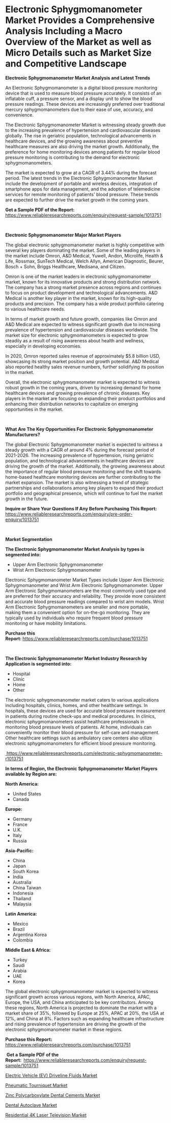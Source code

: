 <p><h1>Electronic Sphygmomanometer Market Provides a Comprehensive Analysis Including a Macro Overview of the Market as well as Micro Details such as Market Size and Competitive Landscape</h1></p><p><strong>Electronic Sphygmomanometer Market Analysis and Latest Trends</strong></p>
<p><p>An Electronic Sphygmomanometer is a digital blood pressure monitoring device that is used to measure blood pressure accurately. It consists of an inflatable cuff, a pressure sensor, and a display unit to show the blood pressure readings. These devices are increasingly preferred over traditional mercury sphygmomanometers due to their ease of use, accuracy, and convenience.</p><p>The Electronic Sphygmomanometer Market is witnessing steady growth due to the increasing prevalence of hypertension and cardiovascular diseases globally. The rise in geriatric population, technological advancements in healthcare devices, and the growing awareness about preventive healthcare measures are also driving the market growth. Additionally, the preference for home monitoring devices among patients for regular blood pressure monitoring is contributing to the demand for electronic sphygmomanometers.</p><p>The market is expected to grow at a CAGR of 3.44% during the forecast period. The latest trends in the Electronic Sphygmomanometer Market include the development of portable and wireless devices, integration of smartphone apps for data management, and the adoption of telemedicine services for remote monitoring of patients' blood pressure. These trends are expected to further drive the market growth in the coming years.</p></p>
<p><strong>Get a Sample PDF of the Report:&nbsp;</strong> <a href="https://www.reliableresearchreports.com/enquiry/request-sample/1013751">https://www.reliableresearchreports.com/enquiry/request-sample/1013751</a></p>
<p>&nbsp;</p>
<p><strong>Electronic Sphygmomanometer Major Market Players</strong></p>
<p><p>The global electronic sphygmomanometer market is highly competitive with several key players dominating the market. Some of the leading players in the market include Omron, A&D Medical, Yuwell, Andon, Microlife, Health & Life, Rossmax, SunTech Medical, Welch Allyn, American Diagnostic, Beurer, Bosch + Sohn, Briggs Healthcare, Medisana, and Citizen.</p><p>Omron is one of the market leaders in electronic sphygmomanometer market, known for its innovative products and strong distribution network. The company has a strong market presence across regions and continues to focus on product development and technological advancements. A&D Medical is another key player in the market, known for its high-quality products and precision. The company has a wide product portfolio catering to various healthcare needs.</p><p>In terms of market growth and future growth, companies like Omron and A&D Medical are expected to witness significant growth due to increasing prevalence of hypertension and cardiovascular diseases worldwide. The market size for electronic sphygmomanometers is expected to grow steadily as a result of rising awareness about health and wellness, especially in developing economies.</p><p>In 2020, Omron reported sales revenue of approximately $5.8 billion USD, showcasing its strong market position and growth potential. A&D Medical also reported healthy sales revenue numbers, further solidifying its position in the market.</p><p>Overall, the electronic sphygmomanometer market is expected to witness robust growth in the coming years, driven by increasing demand for home healthcare devices and growing prevalence of chronic diseases. Key players in the market are focusing on expanding their product portfolios and enhancing their distribution networks to capitalize on emerging opportunities in the market.</p></p>
<p>&nbsp;</p>
<p><strong>What Are The Key Opportunities For Electronic Sphygmomanometer Manufacturers?</strong></p>
<p><p>The global Electronic Sphygmomanometer market is expected to witness a steady growth with a CAGR of around 4% during the forecast period of 2021-2026. The increasing prevalence of hypertension, rising geriatric population, and technological advancements in healthcare devices are driving the growth of the market. Additionally, the growing awareness about the importance of regular blood pressure monitoring and the shift towards home-based healthcare monitoring devices are further contributing to the market expansion. The market is also witnessing a trend of strategic partnerships and collaborations among key players to expand their product portfolio and geographical presence, which will continue to fuel the market growth in the future.</p></p>
<p><strong>Inquire or Share Your Questions If Any Before Purchasing This Report:</strong> <a href="https://www.reliableresearchreports.com/enquiry/pre-order-enquiry/1013751">https://www.reliableresearchreports.com/enquiry/pre-order-enquiry/1013751</a></p>
<p>&nbsp;</p>
<p><strong>Market Segmentation</strong></p>
<p><strong>The Electronic Sphygmomanometer Market Analysis by types is segmented into:</strong></p>
<p><ul><li>Upper Arm Electronic Sphygmomanometer</li><li>Wrist Arm Electronic Sphygmomanometer</li></ul></p>
<p><p>Electronic Sphygmomanometer Market Types include Upper Arm Electronic Sphygmomanometer and Wrist Arm Electronic Sphygmomanometer. Upper Arm Electronic Sphygmomanometers are the most commonly used type and are preferred for their accuracy and reliability. They provide more consistent and accurate blood pressure readings compared to wrist arm models. Wrist Arm Electronic Sphygmomanometers are smaller and more portable, making them a convenient option for on-the-go monitoring. They are typically used by individuals who require frequent blood pressure monitoring or have mobility limitations.</p></p>
<p><strong>Purchase this Report:&nbsp;</strong><a href="https://www.reliableresearchreports.com/purchase/1013751">https://www.reliableresearchreports.com/purchase/1013751</a></p>
<p>&nbsp;</p>
<p><strong>The Electronic Sphygmomanometer Market Industry Research by Application is segmented into:</strong></p>
<p><ul><li>Hospital</li><li>Clinic</li><li>Home</li><li>Other</li></ul></p>
<p><p>The electronic sphygmomanometer market caters to various applications including hospitals, clinics, homes, and other healthcare settings. In hospitals, these devices are used for accurate blood pressure measurement in patients during routine check-ups and medical procedures. In clinics, electronic sphygmomanometers assist healthcare professionals in monitoring blood pressure levels of patients. At home, individuals can conveniently monitor their blood pressure for self-care and management. Other healthcare settings such as ambulatory care centers also utilize electronic sphygmomanometers for efficient blood pressure monitoring.</p></p>
<p><a href="https://www.reliableresearchreports.com/electronic-sphygmomanometer-r1013751">&nbsp;https://www.reliableresearchreports.com/electronic-sphygmomanometer-r1013751</a></p>
<p><strong>In terms of Region, the Electronic Sphygmomanometer Market Players available by Region are:</strong></p>
<p>
    <p> <strong> North America: </strong>
        <ul>
            <li>United States</li>
            <li>Canada</li>
        </ul>
        </p> 
    <p> <strong> Europe: </strong>
        <ul>
            <li>Germany</li>
            <li>France</li>
            <li>U.K.</li>
            <li>Italy</li>
            <li>Russia</li>
        </ul>
        </p> 
    <p> <strong> Asia-Pacific: </strong>
        <ul>
            <li>China</li>
            <li>Japan</li>
            <li>South Korea</li>
            <li>India</li>
            <li>Australia</li>
            <li>China Taiwan</li>
            <li>Indonesia</li>
            <li>Thailand</li>
            <li>Malaysia</li>
        </ul>
        </p> 
    <p> <strong> Latin America: </strong>
        <ul>
            <li>Mexico</li>
            <li>Brazil</li>
            <li>Argentina Korea</li>
            <li>Colombia</li>
        </ul>
        </p> 
    <p> <strong> Middle East & Africa: </strong>
        <ul>
            <li>Turkey</li>
            <li>Saudi</li>
            <li>Arabia</li>
            <li>UAE</li>
            <li>Korea</li>
        </ul>
    </p>
    </p>
<p><p>The global electronic sphygmomanometer market is expected to witness significant growth across various regions, with North America, APAC, Europe, the USA, and China anticipated to be key contributors. Among these regions, North America is projected to dominate the market with a market share of 35%, followed by Europe at 25%, APAC at 20%, the USA at 12%, and China at 8%. Factors such as expanding healthcare infrastructure and rising prevalence of hypertension are driving the growth of the electronic sphygmomanometer market in these regions.</p></p>
<p><strong>Purchase this Report: </strong><a href="https://www.reliableresearchreports.com/purchase/1013751">https://www.reliableresearchreports.com/purchase/1013751</a></p>
<p>&nbsp;<strong>Get a Sample PDF of the Report:&nbsp;&nbsp;</strong><a href="https://www.reliableresearchreports.com/enquiry/request-sample/1013751">https://www.reliableresearchreports.com/enquiry/request-sample/1013751</a></p>
<p><strong></strong></p>
<p><p><a href="https://issuu.com/reportprime-2/docs/electric-vehicle-ev-driveline-fluids-market-size-2">Electric Vehicle (EV) Driveline Fluids Market</a></p><p><a href="https://github.com/biheemgalvinlouises6hokrh3h/Market-Research-Report-List-2/blob/main/pneumatic-tourniquet-market.md">Pneumatic Tourniquet Market</a></p><p><a href="https://www.linkedin.com/pulse/zinc-polycarboxylate-dental-cements-market-report-reveals-nv7xf?trackingId=prFIP%2FPirSBWENWi16R2%2Bw%3D%3D">Zinc Polycarboxylate Dental Cements Market</a></p><p><a href="https://github.com/IzaiahBartell/Market-Research-Report-List-1/blob/main/dental-autoclave-market.md">Dental Autoclave Market</a></p><p><a href="https://www.linkedin.com/pulse/residential-4k-laser-television-market-trends-analysis-gbxhf?trackingId=BAk0I1AVXl2jTOcdB%2FzPXg%3D%3D">Residential 4K Laser Television Market</a></p></p>